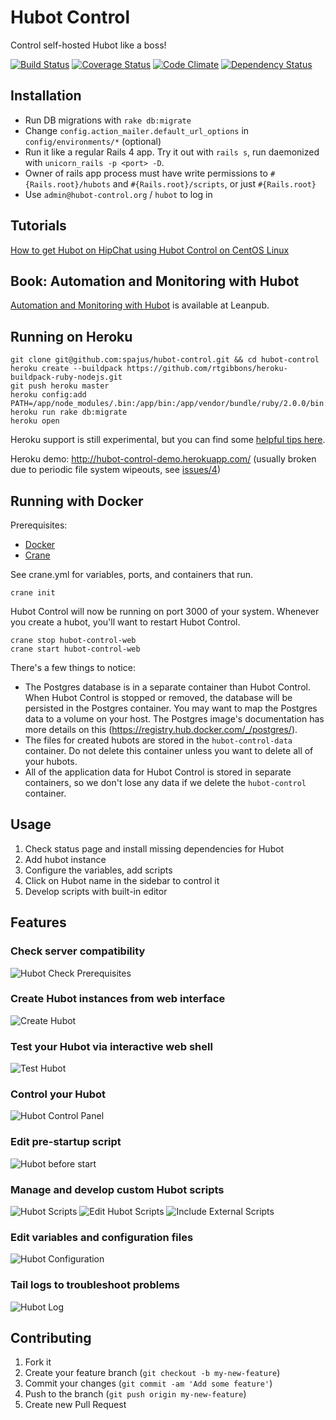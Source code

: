 Hubot Control
=============

Control self-hosted Hubot like a boss!

[![Build Status](https://travis-ci.org/spajus/hubot-control.png?branch=master)](https://travis-ci.org/spajus/hubot-control)
[![Coverage Status](https://coveralls.io/repos/spajus/hubot-control/badge.png?branch=master)](https://coveralls.io/r/spajus/hubot-control?branch=master)
[![Code Climate](https://codeclimate.com/github/spajus/hubot-control.png?branch=master)](https://codeclimate.com/github/spajus/hubot-control)
[![Dependency Status](https://gemnasium.com/spajus/hubot-control.png?branch=master)](https://gemnasium.com/spajus/hubot-control)

## Installation

- Run DB migrations with `rake db:migrate`
- Change `config.action_mailer.default_url_options` in `config/environments/*` (optional)
- Run it like a regular Rails 4 app. Try it out with `rails s`, run daemonized with `unicorn_rails -p <port> -D`.
- Owner of rails app process must have write permissions to `#{Rails.root}/hubots` and `#{Rails.root}/scripts`, or just `#{Rails.root}`
- Use `admin@hubot-control.org` / `hubot` to log in

## Tutorials

[How to get Hubot on HipChat using Hubot Control on CentOS Linux](http://varaneckas.com/blog/hubot-hipchat-centos/)

## Book: Automation and Monitoring with Hubot

[Automation and Monitoring with Hubot](https://leanpub.com/automation-and-monitoring-with-hubot) is available at Leanpub.

## Running on Heroku

```
git clone git@github.com:spajus/hubot-control.git && cd hubot-control
heroku create --buildpack https://github.com/rtgibbons/heroku-buildpack-ruby-nodejs.git
git push heroku master
heroku config:add PATH=/app/node_modules/.bin:/app/bin:/app/vendor/bundle/ruby/2.0.0/bin:/usr/local/bin:/usr/bin:/bin
heroku run rake db:migrate
heroku open
```

Heroku support is still experimental, but you can find some [helpful tips here](https://github.com/spajus/hubot-control/pull/2).

Heroku demo: http://hubot-control-demo.herokuapp.com/ (usually broken due to periodic file system wipeouts, see [issues/4](https://github.com/spajus/hubot-control/issues/4))

## Running with Docker

Prerequisites:

* [Docker](https://docker.com)
* [Crane](https://github.com/michaelsauter/crane)

See crane.yml for variables, ports, and containers that run.

    crane init

Hubot Control will now be running on port 3000 of your system. Whenever you
create a hubot, you'll want to restart Hubot Control.

    crane stop hubot-control-web
    crane start hubot-control-web

There's a few things to notice:

* The Postgres database is in a separate container than Hubot Control. When
  Hubot Control is stopped or removed, the database will be persisted in the
  Postgres container. You may want to map the Postgres data to a volume on your
  host. The Postgres image's documentation has more details on this
  (https://registry.hub.docker.com/_/postgres/).
* The files for created hubots are stored in the `hubot-control-data`
  container. Do not delete this container unless you want to delete all of your
  hubots. 
* All of the application data for Hubot Control is stored in separate
  containers, so we don't lose any data if we delete the `hubot-control`
  container.

## Usage

1. Check status page and install missing dependencies for Hubot
2. Add hubot instance
3. Configure the variables, add scripts
4. Click on Hubot name in the sidebar to control it
5. Develop scripts with built-in editor

## Features

### Check server compatibility
![Hubot Check Prerequisites](https://dl.dropboxusercontent.com/u/176100/hubot-control/screens/status.png)

### Create Hubot instances from web interface
![Create Hubot](https://dl.dropboxusercontent.com/u/176100/hubot-control/screens/build.png)

### Test your Hubot via interactive web shell
![Test Hubot](https://dl.dropboxusercontent.com/u/176100/hubot-control/screens/shell.png)

### Control your Hubot
![Hubot Control Panel](https://dl.dropboxusercontent.com/u/176100/hubot-control/screens/hubot-status.png)

### Edit pre-startup script
![Hubot before start](https://dl.dropboxusercontent.com/u/176100/hubot-control/screens/before-start.png)

### Manage and develop custom Hubot scripts
![Hubot Scripts](https://dl.dropboxusercontent.com/u/176100/hubot-control/screens/scripts.png)
![Edit Hubot Scripts](https://dl.dropboxusercontent.com/u/176100/hubot-control/screens/edit-script.png)
![Include External Scripts](https://dl.dropboxusercontent.com/u/176100/hubot-control/screens/external-scripts.png)

### Edit variables and configuration files
![Hubot Configuration](https://dl.dropboxusercontent.com/u/176100/hubot-control/screens/variables.png)

### Tail logs to troubleshoot problems
![Hubot Log](https://dl.dropboxusercontent.com/u/176100/hubot-control/screens/log.png)

## Contributing

1. Fork it
2. Create your feature branch (`git checkout -b my-new-feature`)
3. Commit your changes (`git commit -am 'Add some feature'`)
4. Push to the branch (`git push origin my-new-feature`)
5. Create new Pull Request
